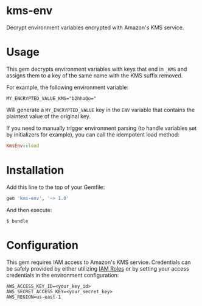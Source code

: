 # kms-env
Decrypt environment variables encrypted with Amazon's KMS service.

# Usage
This gem decrypts environment variables with keys that end in `_KMS` and
assigns them to a key of the same name with the KMS suffix removed.

For example, the following environment variable:

```shell
MY_ENCRYPTED_VALUE_KMS="b2hhaQo="
```

Will generate a `MY_ENCRYPTED_VALUE` key in the `ENV` variable that contains
the plaintext value of the original key.

If you need to manually trigger environment parsing (to handle variables set
by initializers for example), you can call the idempotent load method:

```ruby
KmsEnv::load
```

# Installation
Add this line to the top of your Gemfile:

```ruby
gem 'kms-env', '~> 1.0'
```

And then execute:

```shell
$ bundle
```

# Configuration
This gem requires IAM access to Amazon's KMS service. Credentials can be
safely provided by either utilizing [IAM Roles](https://docs.aws.amazon.com/AWSEC2/latest/UserGuide/iam-roles-for-amazon-ec2.html)
or by setting your access credentials in the environment configuration:

```shell
AWS_ACCESS_KEY_ID=<your_key_id>
AWS_SECRET_ACCESS_KEY=<your_secret_key>
AWS_REGION=us-east-1
```
